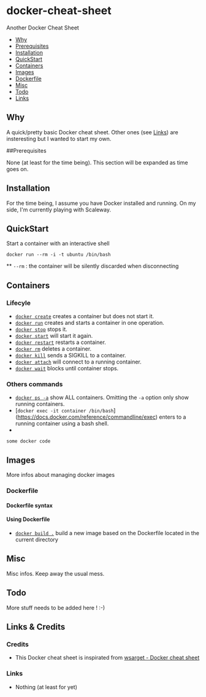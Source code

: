 # docker-cheat-sheet
Another Docker Cheat Sheet

* [Why](#why)
* [Prerequisites](#prerequisites)
* [Installation](#installation)
* [QuickStart](#quickstart)
* [Containers](#containers)
* [Images](#images)
* [Dockerfile](#dockerfile)
* [Misc](#misc)
* [Todo](#todo)
* [Links](#links)

## Why

A quick/pretty basic Docker cheat sheet. Other ones (see [Links](#links)) are insteresting but I wanted to start my own.

##Prerequisites

None (at least for the time being). This section will be expanded as time goes on. 

## Installation

For the time being, I assume you have Docker installed and running. On my side, I'm currently playing with Scaleway.

## QuickStart

Start a container with an interactive shell
```
docker run --rm -i -t ubuntu /bin/bash
```

** ````--rm```` : the container will be silently discarded when disconnecting

## Containers

### Lifecyle

* [`docker create`](https://docs.docker.com/reference/commandline/create) creates a container but does not start it.
* [`docker run`](https://docs.docker.com/reference/commandline/run) creates and starts a container in one operation.
* [`docker stop`](https://docs.docker.com/reference/commandline/stop) stops it.
* [`docker start`](https://docs.docker.com/reference/commandline/start) will start it again.
* [`docker restart`](https://docs.docker.com/reference/commandline/restart) restarts a container.
* [`docker rm`](https://docs.docker.com/reference/commandline/rm) deletes a container.
* [`docker kill`](https://docs.docker.com/reference/commandline/kill) sends a SIGKILL to a container.
* [`docker attach`](https://docs.docker.com/reference/commandline/attach) will connect to a running container.
* [`docker wait`](https://docs.docker.com/reference/commandline/wait) blocks until container stops.

### Others commands

* [`docker ps -a`](https://docs.docker.com/reference/commandline/ps) show ALL containers. Omitting the `-a` option only show running containers.
* [`docker exec -it container /bin/bash`] (https://docs.docker.com/reference/commandline/exec) enters to a running container using a bash shell.
*

````
some docker code
````

## Images

More infos about managing docker images 

### Dockerfile

#### Dockerfile syntax

#### Using Dockerfile
* [`docker build .`](https://docs.docker.com/reference/commandline/build) build a new image based on the Dockerfile located in the current directory


## Misc

Misc infos. Keep away the usual mess.

## Todo

More stuff needs to be added here ! :-)

## Links & Credits

### Credits

* This Docker cheat sheet is inspirated from [wsarget - Docker cheat sheet](https://github.com/wsargent/docker-cheat-sheet)

### Links

* Nothing (at least for yet)
